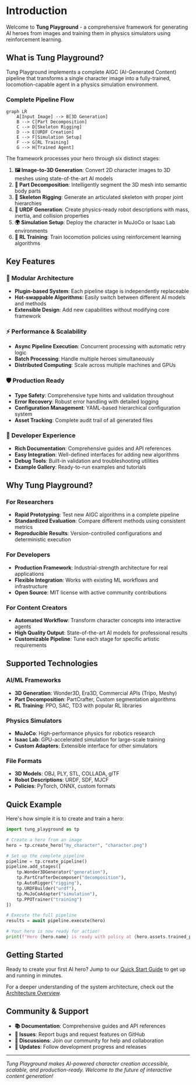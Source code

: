 # Introduction

Welcome to **Tung Playground** - a comprehensive framework for generating AI heroes from images and training them in physics simulators using reinforcement learning.

## What is Tung Playground?

Tung Playground implements a complete AIGC (AI-Generated Content) pipeline that transforms a single character image into a fully-trained, locomotion-capable agent in a physics simulation environment.

### Complete Pipeline Flow

```mermaid
graph LR
    A[Input Image] --> B[3D Generation]
    B --> C[Part Decomposition]
    C --> D[Skeleton Rigging]
    D --> E[URDF Creation]
    E --> F[Simulation Setup]
    F --> G[RL Training]
    G --> H[Trained Agent]
```

The framework processes your hero through six distinct stages:

1. **🖼️ Image-to-3D Generation**: Convert 2D character images to 3D meshes using state-of-the-art AI models
2. **🧩 Part Decomposition**: Intelligently segment the 3D mesh into semantic body parts
3. **🦴 Skeleton Rigging**: Generate an articulated skeleton with proper joint hierarchies
4. **🤖 URDF Generation**: Create physics-ready robot descriptions with mass, inertia, and collision properties
5. **🌍 Simulation Setup**: Deploy the character in MuJoCo or Isaac Lab environments
6. **🧠 RL Training**: Train locomotion policies using reinforcement learning algorithms

## Key Features

### 🔧 Modular Architecture
- **Plugin-based System**: Each pipeline stage is independently replaceable
- **Hot-swappable Algorithms**: Easily switch between different AI models and methods
- **Extensible Design**: Add new capabilities without modifying core framework

### ⚡ Performance & Scalability
- **Async Pipeline Execution**: Concurrent processing with automatic retry logic
- **Batch Processing**: Handle multiple heroes simultaneously
- **Distributed Computing**: Scale across multiple machines and GPUs

### 🛡️ Production Ready
- **Type Safety**: Comprehensive type hints and validation throughout
- **Error Recovery**: Robust error handling with detailed logging
- **Configuration Management**: YAML-based hierarchical configuration system
- **Asset Tracking**: Complete audit trail of all generated files

### 🎯 Developer Experience
- **Rich Documentation**: Comprehensive guides and API references
- **Easy Integration**: Well-defined interfaces for adding new algorithms
- **Debug Tools**: Built-in validation and troubleshooting utilities
- **Example Gallery**: Ready-to-run examples and tutorials

## Why Tung Playground?

### For Researchers
- **Rapid Prototyping**: Test new AIGC algorithms in a complete pipeline
- **Standardized Evaluation**: Compare different methods using consistent metrics
- **Reproducible Results**: Version-controlled configurations and deterministic execution

### For Developers
- **Production Framework**: Industrial-strength architecture for real applications
- **Flexible Integration**: Works with existing ML workflows and infrastructure
- **Open Source**: MIT license with active community contributions

### For Content Creators
- **Automated Workflow**: Transform character concepts into interactive agents
- **High Quality Output**: State-of-the-art AI models for professional results
- **Customizable Pipeline**: Tune each stage for specific artistic requirements

## Supported Technologies

### AI/ML Frameworks
- **3D Generation**: Wonder3D, Era3D, Commercial APIs (Tripo, Meshy)
- **Part Decomposition**: PartCrafter, Custom segmentation algorithms
- **RL Training**: PPO, SAC, TD3 with popular RL libraries

### Physics Simulators
- **MuJoCo**: High-performance physics for robotics research
- **Isaac Lab**: GPU-accelerated simulation for large-scale training
- **Custom Adapters**: Extensible interface for other simulators

### File Formats
- **3D Models**: OBJ, PLY, STL, COLLADA, glTF
- **Robot Descriptions**: URDF, SDF, MJCF
- **Policies**: PyTorch, ONNX, custom formats

## Quick Example

Here's how simple it is to create and train a hero:

```python
import tung_playground as tp

# Create a hero from an image
hero = tp.create_hero("my_character", "character.png")

# Set up the complete pipeline
pipeline = tp.create_pipeline()
pipeline.add_stages([
    tp.Wonder3DGenerator("generation"),
    tp.PartCrafterDecomposer("decomposition"),
    tp.AutoRigger("rigging"),
    tp.URDFBuilder("urdf"),
    tp.MuJoCoAdapter("simulation"),
    tp.PPOTrainer("training")
])

# Execute the full pipeline
results = await pipeline.execute(hero)

# Your hero is now ready for action!
print(f"Hero {hero.name} is ready with policy at {hero.assets.trained_policy}")
```

## Getting Started

Ready to create your first AI hero? Jump to our [Quick Start Guide](./getting-started/quick-start.md) to get up and running in minutes.

For a deeper understanding of the system architecture, check out the [Architecture Overview](./architecture/overview.md).

## Community & Support

- **📚 Documentation**: Comprehensive guides and API references
- **🐛 Issues**: Report bugs and request features on GitHub
- **💬 Discussions**: Join our community for help and collaboration
- **🔔 Updates**: Follow development progress and releases

---

*Tung Playground makes AI-powered character creation accessible, scalable, and production-ready. Welcome to the future of interactive content generation!*
